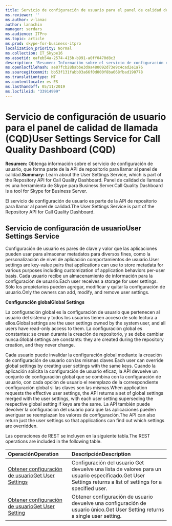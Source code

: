 ```yaml
---
title: Servicio de configuración de usuario para el panel de calidad de llamada (CQD)
ms.reviewer: ''
ms.author: v-lanac
author: lanachin
manager: serdars
ms.audience: ITPro
ms.topic: article
ms.prod: skype-for-business-itpro
localization_priority: Normal
ms.collection: IT_Skype16
ms.assetid: eafeb54a-2574-415b-b991-a0ff0470d8c3
description: 'Resumen: Información sobre el servicio de configuración de usuario, que forma parte de la API de repositorio para llamar al panel de calidad. Panel de calidad de llamada es una herramienta de Skype para Business Server.'
ms.openlocfilehash: ae87fcb28babbe3d9a480092d73e9c4cad2e1a76
ms.sourcegitcommit: bb53f131fabb03a66f0d000f8ba668fbad190778
ms.translationtype: MT
ms.contentlocale: es-ES
ms.lasthandoff: 05/11/2019
ms.locfileid: "33914999"
---
```

# <a name="user-settings-service-for-call-quality-dashboard-cqd"></a><span data-ttu-id="3e75a-104">Servicio de configuración de usuario para el panel de calidad de llamada (CQD)</span><span class="sxs-lookup"><span data-stu-id="3e75a-104">User Settings Service for Call Quality Dashboard (CQD)</span></span>
 
<span data-ttu-id="3e75a-105">**Resumen:** Obtenga información sobre el servicio de configuración de usuario, que forma parte de la API de repositorio para llamar al panel de calidad.</span><span class="sxs-lookup"><span data-stu-id="3e75a-105">**Summary:** Learn about the User Settings Service, which is part of the Repository API for Call Quality Dashboard.</span></span> <span data-ttu-id="3e75a-106">Panel de calidad de llamada es una herramienta de Skype para Business Server.</span><span class="sxs-lookup"><span data-stu-id="3e75a-106">Call Quality Dashboard is a tool for Skype for Business Server.</span></span>
  
<span data-ttu-id="3e75a-107">El servicio de configuración de usuario es parte de la API de repositorio para llamar al panel de calidad.</span><span class="sxs-lookup"><span data-stu-id="3e75a-107">The User Settings Service is part of the Repository API for Call Quality Dashboard.</span></span>
  
## <a name="user-settings-service"></a><span data-ttu-id="3e75a-108">Servicio de configuración de usuario</span><span class="sxs-lookup"><span data-stu-id="3e75a-108">User Settings Service</span></span>

<span data-ttu-id="3e75a-109">Configuración de usuario es pares de clave y valor que las aplicaciones pueden usar para almacenar metadatos para diversos fines, como la personalización de nivel de aplicación comportamientos de usuario.</span><span class="sxs-lookup"><span data-stu-id="3e75a-109">User settings are key-value pairs that applications can use to store metadata for various purposes including customization of application behaviors per-user basis.</span></span> <span data-ttu-id="3e75a-110">Cada usuario recibe un almacenamiento de información para la configuración de usuario.</span><span class="sxs-lookup"><span data-stu-id="3e75a-110">Each user receives a storage for user settings.</span></span> <span data-ttu-id="3e75a-111">Sólo los propietarios pueden agregar, modificar y quitar la configuración de usuario.</span><span class="sxs-lookup"><span data-stu-id="3e75a-111">Only the owners can add, modify, and remove user settings.</span></span>
  
 <span data-ttu-id="3e75a-112">**Configuración global**</span><span class="sxs-lookup"><span data-stu-id="3e75a-112">**Global Settings**</span></span>
  
<span data-ttu-id="3e75a-113">La configuración global es la configuración de usuario que pertenecen al usuario del sistema y todos los usuarios tienen acceso de solo lectura a ellos.</span><span class="sxs-lookup"><span data-stu-id="3e75a-113">Global settings are the user settings owned by the system user, and all users have read-only access to them.</span></span> <span data-ttu-id="3e75a-114">La configuración global es constantes: se crean durante la creación de repositorio, y se debe cambiar nunca.</span><span class="sxs-lookup"><span data-stu-id="3e75a-114">Global settings are constants: they are created during the repository creation, and they never change.</span></span>
  
<span data-ttu-id="3e75a-115">Cada usuario puede invalidar la configuración global mediante la creación de configuración de usuario con las mismas claves.</span><span class="sxs-lookup"><span data-stu-id="3e75a-115">Each user can override global settings by creating user settings with the same keys.</span></span> <span data-ttu-id="3e75a-116">Cuando la aplicación solicita la configuración de usuario eficaz, la API devuelve un conjunto de configuración global que se combina con la configuración de usuario, con cada opción de usuario el reemplazo de la correspondiente configuración global si las claves son las mismas.</span><span class="sxs-lookup"><span data-stu-id="3e75a-116">When application requests the effective user settings, the API returns a set of global settings merged with the user settings, with each user setting superseding the respective global setting if keys are the same.</span></span> <span data-ttu-id="3e75a-117">La API también puede devolver la configuración del usuario para que las aplicaciones pueden averiguar se reemplazan los valores de configuración.</span><span class="sxs-lookup"><span data-stu-id="3e75a-117">The API can also return just the user settings so that applications can find out which settings are overridden.</span></span> 
  
<span data-ttu-id="3e75a-118">Las operaciones de REST se incluyen en la siguiente tabla.</span><span class="sxs-lookup"><span data-stu-id="3e75a-118">The REST operations are included in the following table.</span></span>

|<span data-ttu-id="3e75a-119">**Operación**</span><span class="sxs-lookup"><span data-stu-id="3e75a-119">**Operation**</span></span>|<span data-ttu-id="3e75a-120">**Descripción**</span><span class="sxs-lookup"><span data-stu-id="3e75a-120">**Description**</span></span>|
|:-----|:-----|
|[<span data-ttu-id="3e75a-121">Obtener configuración de usuario</span><span class="sxs-lookup"><span data-stu-id="3e75a-121">Get User Settings</span></span>](get-user-settings.md) <br/> |<span data-ttu-id="3e75a-122">Configuración del usuario Get devuelve una lista de valores para un usuario especificado.</span><span class="sxs-lookup"><span data-stu-id="3e75a-122">Get User Settings returns a list of settings for a specified user.</span></span>  <br/> |
|[<span data-ttu-id="3e75a-123">Obtener configuración de usuario</span><span class="sxs-lookup"><span data-stu-id="3e75a-123">Get User Setting</span></span>](get-user-setting.md) <br/> |<span data-ttu-id="3e75a-124">Obtener configuración de usuario devuelve una configuración de usuario único.</span><span class="sxs-lookup"><span data-stu-id="3e75a-124">Get User Setting returns a single user setting.</span></span>  <br/> |
   

